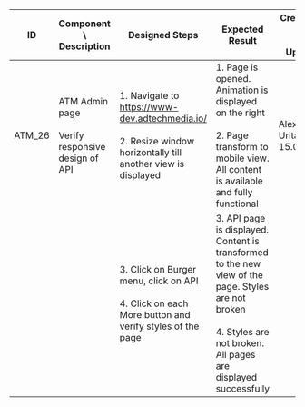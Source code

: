 | ID | Component \ <br> Description  | Designed Steps       |Expected Result     |	Created By \ <br> Last Updated |
| -- | -- | -- | -- | -- |
| ATM_26 | ATM Admin page <br> <br>  Verify responsive design of API | 1. Navigate to https://www-dev.adtechmedia.io/ <br> <br> 2. Resize window horizontally till another view is displayed | 1. Page is opened. Animation is displayed on the right <br> <br> 2. Page transform to mobile view. All content is available and fully functional     | Alexandr Urita \ <br> 15.06.2017 |
|       |       | 3. Click on Burger menu, click on API <br> <br> 4. Click on each More button and verify styles of the page |     3. API page is displayed. Content is transformed to the new view of the page. Styles are not broken <br> <br> 4. Styles are not broken. All pages are displayed successfully |    |  
